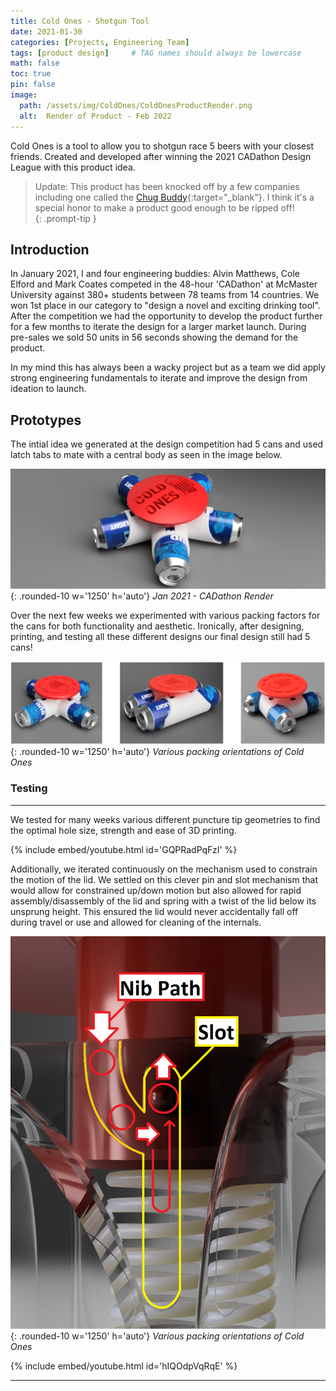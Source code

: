 ```yaml
---
title: Cold Ones - Shotgun Tool
date: 2021-01-30 
categories: [Projects, Engineering Team]
tags: [product design]     # TAG names should always be lowercase
math: false
toc: true
pin: false
image:
  path: /assets/img/ColdOnes/ColdOnesProductRender.png
  alt:  Render of Product - Feb 2022
---
```


Cold Ones is a tool to allow you to shotgun race 5 beers with your closest friends. Created and developed after winning the 2021 CADathon Design League with this product idea.

> Update: This product has been knocked off by a few companies including one called the [Chug Buddy](https://www.gosupps.com/chug-buddy-4-can-shotgun-tool-for-chugging-soda-cans-spring-loaded-shotgun-slammer-fits-regular-and-skinny-can-green.html){:target="_blank"}. I think it's a special honor to make a product good enough to be ripped off!   
{: .prompt-tip }


## Introduction
In January 2021, I and four engineering buddies: Alvin Matthews, Cole Elford and Mark Coates competed in the 48-hour 'CADathon' at McMaster University against 380+ students between 78 teams from 14 countries. We won 1st place in our category to "design a novel and exciting drinking tool". After the competition we had the opportunity to develop the product further for a few months to iterate the design for a larger market launch. During pre-sales we sold 50 units in 56 seconds showing the demand for the product.


In my mind this has always been a wacky project but as a team we did apply strong engineering fundamentals to iterate and improve the design from ideation to launch.


## Prototypes
The intial idea we generated at the design competition had 5 cans and used latch tabs to mate with a central body as seen in the image below.


![Initial Cold One's Render](/assets/img/ColdOnes/ColdOnes_Render4.png){: .rounded-10 w='1250' h='auto'}
_Jan 2021 - CADathon Render_


Over the next few weeks we experimented with various packing factors for the cans for both functionality and aesthetic. Ironically, after designing, printing, and testing all these different designs our final design still had 5 cans!


![Initial Ideas Cold Ones](/assets/img/ColdOnes/RendersColdOnes.png){: .rounded-10 w='1250' h='auto'}
_Various packing orientations of Cold Ones_


### Testing
___
We tested for many weeks various different puncture tip geometries to find the optimal hole size, strength and ease of 3D printing.


{% include embed/youtube.html id='GQPRadPqFzI' %}


Additionally, we iterated continuously on the mechanism used to constrain the motion of the lid. We settled on this clever pin and slot mechanism that would allow for constrained up/down motion but also allowed for rapid assembly/disassembly of the lid and spring with a twist of the lid below its unsprung height. This ensured the lid would never accidentally fall off during travel or use and allowed for cleaning of the internals.


![Initial Ideas Cold Ones](/assets/img/ColdOnes/image1.png){: .rounded-10 w='1250' h='auto'}
_Various packing orientations of Cold Ones_


{% include embed/youtube.html id='hIQOdpVqRqE' %}
___

